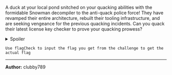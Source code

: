 A duck at your local pond snitched on your quacking abilities with the formidable Snowman decompiler to the anti-quack police force! They have revamped their entire architecture, rebuilt their tooling infrastructure, and are seeking vengeance for the previous quacking incidents. Can you quack their latest license key checker to prove your quacking prowess?

<details>
<summary>Spoiler</summary>
24 hr hint drop: the vm is quite large - it would make things much easier if you write LLIL or Sleigh plugins.
</details>

`Use flagCheck to input the flag you get from the challenge to get the actual flag`

---
**Author:** clubby789